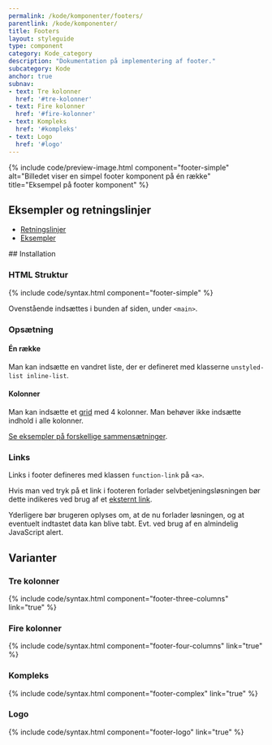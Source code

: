 ```yaml
---
permalink: /kode/komponenter/footers/
parentlink: /kode/komponenter/
title: Footers
layout: styleguide
type: component
category: Kode_category
description: "Dokumentation på implementering af footer."
subcategory: Kode
anchor: true
subnav:
- text: Tre kolonner
  href: '#tre-kolonner'
- text: Fire kolonner
  href: '#fire-kolonner'
- text: Kompleks
  href: '#kompleks'
- text: Logo
  href: '#logo'
---
```


{% include code/preview-image.html component="footer-simple" alt="Billedet viser en simpel footer komponent på én række" title="Eksempel på footer komponent" %}

## Eksempler og retningslinjer
<ul class="nobullet-list">
    <li><a href="/komponenter/footers/#retningslinjer">Retningslinjer</a></li>
    <li><a href="/komponenter/footers/">Eksempler</a></li>
</ul>
## Installation

### HTML Struktur

{% include code/syntax.html component="footer-simple" %}

Ovenstående indsættes i bunden af siden, under `<main>`.

### Opsætning

#### Én række
Man kan indsætte en vandret liste, der er defineret med klasserne `unstyled-list inline-list`.

#### Kolonner

Man kan indsætte et <a href="/design/grid/">grid</a> med 4 kolonner. Man behøver ikke indsætte indhold i alle kolonner.

<a href="/komponenter/footers/#tre-kolonner">Se eksempler på forskellige sammensætninger</a>.

### Links

Links i footer defineres med klassen `function-link` på `<a>`.

Hvis man ved tryk på et link i footeren forlader selvbetjeningsløsningen bør dette indikeres ved brug af et <a href="/design/typografi/links/#eksternt-link">eksternt link</a>.

Yderligere bør brugeren oplyses om, at de nu forlader løsningen, og at eventuelt indtastet data kan blive tabt. Evt. ved brug af en almindelig JavaScript alert.

## Varianter

### Tre kolonner

{% include code/syntax.html component="footer-three-columns" link="true" %}

### Fire kolonner
{% include code/syntax.html component="footer-four-columns" link="true" %}

### Kompleks
{% include code/syntax.html component="footer-complex" link="true" %}

### Logo
{% include code/syntax.html component="footer-logo" link="true" %}
